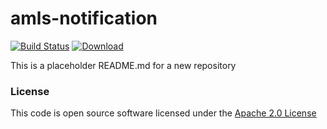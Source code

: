# amls-notification

[![Build Status](https://travis-ci.org/hmrc/amls-notification.svg)](https://travis-ci.org/hmrc/amls-notification) [ ![Download](https://api.bintray.com/packages/hmrc/releases/amls-notification/images/download.svg) ](https://bintray.com/hmrc/releases/amls-notification/_latestVersion)

This is a placeholder README.md for a new repository

### License

This code is open source software licensed under the [Apache 2.0 License]("http://www.apache.org/licenses/LICENSE-2.0.html")